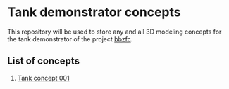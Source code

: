 # Tank demonstrator concepts

This repository will be used to store any and all 3D modeling concepts for the tank demonstrator
of the project [bbzfc](https://github.com/bbzfc/bbzfc).

## List of concepts

1. [Tank concept 001](001/Readme.md)
